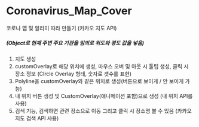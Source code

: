 # Coronavirus_Map_Cover
코로나 맵 및 알리미 따라 만들기 (카카오 지도 API)

##### (Object로 현재 주변 주요 기관을 임의로 위도와 경도 값을 넣음)
1. 지도 생성
2. customOverlay로 해당 위치에 생성, 마우스 오버 및 아웃 시 툴팁 생성, 클릭 시 장소 정보 (Clrcle Overlay 형태, 숫자로 갯수를 표현)
3. Polyline을 customOverlay와 같은 위치로 생성(버튼으로 보이게 / 안 보이게 가능)
4. 내 위치 버튼 생성 및 CustomOverlay(애니메이션 포함)으로 생성 (내 위치 API를 사용)
5. 검색 기능, 검색하면 관련 장소으로 이동 그리고 클릭 시 장소명 볼 수 있음 (카카오 지도 검색 API 사용)
